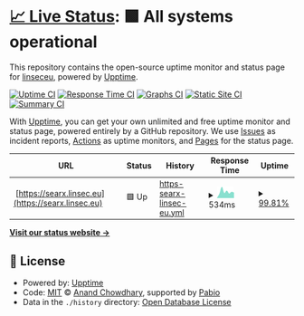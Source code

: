 # [📈 Live Status](https://linseceu.github.io/upptime): <!--live status--> **🟩 All systems operational**

This repository contains the open-source uptime monitor and status page for [linseceu](https://linseceu.github.io/upptime), powered by [Upptime](https://github.com/upptime/upptime).

[![Uptime CI](https://github.com/linseceu/upptime/workflows/Uptime%20CI/badge.svg)](https://github.com/linseceu/upptime/actions?query=workflow%3A%22Uptime+CI%22)
[![Response Time CI](https://github.com/linseceu/upptime/workflows/Response%20Time%20CI/badge.svg)](https://github.com/linseceu/upptime/actions?query=workflow%3A%22Response+Time+CI%22)
[![Graphs CI](https://github.com/linseceu/upptime/workflows/Graphs%20CI/badge.svg)](https://github.com/linseceu/upptime/actions?query=workflow%3A%22Graphs+CI%22)
[![Static Site CI](https://github.com/linseceu/upptime/workflows/Static%20Site%20CI/badge.svg)](https://github.com/linseceu/upptime/actions?query=workflow%3A%22Static+Site+CI%22)
[![Summary CI](https://github.com/linseceu/upptime/workflows/Summary%20CI/badge.svg)](https://github.com/linseceu/upptime/actions?query=workflow%3A%22Summary+CI%22)

With [Upptime](https://upptime.js.org), you can get your own unlimited and free uptime monitor and status page, powered entirely by a GitHub repository. We use [Issues](https://github.com/linseceu/upptime/issues) as incident reports, [Actions](https://github.com/linseceu/upptime/actions) as uptime monitors, and [Pages](https://linseceu.github.io/upptime) for the status page.

<!--start: status pages-->
<!-- This summary is generated by Upptime (https://github.com/upptime/upptime) -->
<!-- Do not edit this manually, your changes will be overwritten -->
<!-- prettier-ignore -->
| URL | Status | History | Response Time | Uptime |
| --- | ------ | ------- | ------------- | ------ |
| <img alt="" src="https://icons.duckduckgo.com/ip3/searx.linsec.eu.ico" height="13"> [https://searx.linsec.eu](https://searx.linsec.eu) | 🟩 Up | [https-searx-linsec-eu.yml](https://github.com/linseceu/upptime/commits/HEAD/history/https-searx-linsec-eu.yml) | <details><summary><img alt="Response time graph" src="./graphs/https-searx-linsec-eu/response-time-week.png" height="20"> 534ms</summary><br><a href="https://linseceu.github.io/history/https-searx-linsec-eu"><img alt="Response time 732" src="https://img.shields.io/endpoint?url=https%3A%2F%2Fraw.githubusercontent.com%2Flinseceu%2Fupptime%2FHEAD%2Fapi%2Fhttps-searx-linsec-eu%2Fresponse-time.json"></a><br><a href="https://linseceu.github.io/history/https-searx-linsec-eu"><img alt="24-hour response time 484" src="https://img.shields.io/endpoint?url=https%3A%2F%2Fraw.githubusercontent.com%2Flinseceu%2Fupptime%2FHEAD%2Fapi%2Fhttps-searx-linsec-eu%2Fresponse-time-day.json"></a><br><a href="https://linseceu.github.io/history/https-searx-linsec-eu"><img alt="7-day response time 534" src="https://img.shields.io/endpoint?url=https%3A%2F%2Fraw.githubusercontent.com%2Flinseceu%2Fupptime%2FHEAD%2Fapi%2Fhttps-searx-linsec-eu%2Fresponse-time-week.json"></a><br><a href="https://linseceu.github.io/history/https-searx-linsec-eu"><img alt="30-day response time 778" src="https://img.shields.io/endpoint?url=https%3A%2F%2Fraw.githubusercontent.com%2Flinseceu%2Fupptime%2FHEAD%2Fapi%2Fhttps-searx-linsec-eu%2Fresponse-time-month.json"></a><br><a href="https://linseceu.github.io/history/https-searx-linsec-eu"><img alt="1-year response time 732" src="https://img.shields.io/endpoint?url=https%3A%2F%2Fraw.githubusercontent.com%2Flinseceu%2Fupptime%2FHEAD%2Fapi%2Fhttps-searx-linsec-eu%2Fresponse-time-year.json"></a></details> | <details><summary><a href="https://linseceu.github.io/history/https-searx-linsec-eu">99.81%</a></summary><a href="https://linseceu.github.io/history/https-searx-linsec-eu"><img alt="All-time uptime 90.05%" src="https://img.shields.io/endpoint?url=https%3A%2F%2Fraw.githubusercontent.com%2Flinseceu%2Fupptime%2FHEAD%2Fapi%2Fhttps-searx-linsec-eu%2Fuptime.json"></a><br><a href="https://linseceu.github.io/history/https-searx-linsec-eu"><img alt="24-hour uptime 98.70%" src="https://img.shields.io/endpoint?url=https%3A%2F%2Fraw.githubusercontent.com%2Flinseceu%2Fupptime%2FHEAD%2Fapi%2Fhttps-searx-linsec-eu%2Fuptime-day.json"></a><br><a href="https://linseceu.github.io/history/https-searx-linsec-eu"><img alt="7-day uptime 99.81%" src="https://img.shields.io/endpoint?url=https%3A%2F%2Fraw.githubusercontent.com%2Flinseceu%2Fupptime%2FHEAD%2Fapi%2Fhttps-searx-linsec-eu%2Fuptime-week.json"></a><br><a href="https://linseceu.github.io/history/https-searx-linsec-eu"><img alt="30-day uptime 99.96%" src="https://img.shields.io/endpoint?url=https%3A%2F%2Fraw.githubusercontent.com%2Flinseceu%2Fupptime%2FHEAD%2Fapi%2Fhttps-searx-linsec-eu%2Fuptime-month.json"></a><br><a href="https://linseceu.github.io/history/https-searx-linsec-eu"><img alt="1-year uptime 90.05%" src="https://img.shields.io/endpoint?url=https%3A%2F%2Fraw.githubusercontent.com%2Flinseceu%2Fupptime%2FHEAD%2Fapi%2Fhttps-searx-linsec-eu%2Fuptime-year.json"></a></details>

<!--end: status pages-->

[**Visit our status website →**](https://linseceu.github.io/upptime)

## 📄 License

- Powered by: [Upptime](https://github.com/upptime/upptime)
- Code: [MIT](./LICENSE) © [Anand Chowdhary](https://anandchowdhary.com), supported by [Pabio](https://pabio.com)
- Data in the `./history` directory: [Open Database License](https://opendatacommons.org/licenses/odbl/1-0/)
